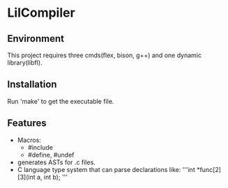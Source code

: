 # LilCompiler

## Environment
This project requires three cmds(flex, bison, g++) and one dynamic library(libfl).

## Installation
Run 'make' to get the executable file.

## Features
- Macros: 
    - #include
    - #define, #undef
- generates ASTs for .c files.
- C language type system that can parse declarations like: 
'''int *func[2][3](int a, int b);
'''
